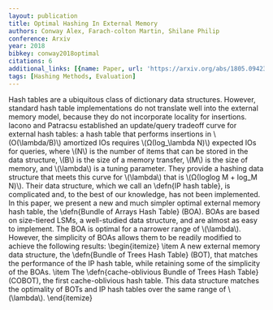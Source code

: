 ```yaml
---
layout: publication
title: Optimal Hashing In External Memory
authors: Conway Alex, Farach-colton Martin, Shilane Philip
conference: Arxiv
year: 2018
bibkey: conway2018optimal
citations: 6
additional_links: [{name: Paper, url: 'https://arxiv.org/abs/1805.09423'}]
tags: [Hashing Methods, Evaluation]
---
```

Hash tables are a ubiquitous class of dictionary data structures. However,
standard hash table implementations do not translate well into the external
memory model, because they do not incorporate locality for insertions.
  Iacono and Patracsu established an update/query tradeoff curve for external
hash tables: a hash table that performs insertions in \\(O(\lambda/B)\\) amortized
IOs requires \\(Ω(log_\lambda N)\\) expected IOs for queries, where \\(N\\) is
the number of items that can be stored in the data structure, \\(B\\) is the size
of a memory transfer, \\(M\\) is the size of memory, and \\(\lambda\\) is a tuning
parameter.
  They provide a hashing data structure that meets this curve for \\(\lambda\\)
that is \\(Ω(loglog M + log_M N)\\). Their data structure, which we call an
\defn\{IP hash table\}, is complicated and, to the best of our knowledge, has not
been implemented.
  In this paper, we present a new and much simpler optimal external memory hash
table, the \defn\{Bundle of Arrays Hash Table\} (BOA). BOAs are based on
size-tiered LSMs, a well-studied data structure, and are almost as easy to
implement. The BOA is optimal for a narrower range of \\(\lambda\\). However, the
simplicity of BOAs allows them to be readily modified to achieve the following
results:
  \begin\{itemize\}
  \item A new external memory data structure, the \defn\{Bundle of Trees Hash
Table\} (BOT), that matches the performance of the IP hash table, while
retaining some of the simplicity of the BOAs.
  \item The \defn\{cache-oblivious Bundle of Trees Hash Table\} (COBOT), the
first cache-oblivious hash table. This data structure matches the optimality of
BOTs and IP hash tables over the same range of \\(\lambda\\). \end\{itemize\}